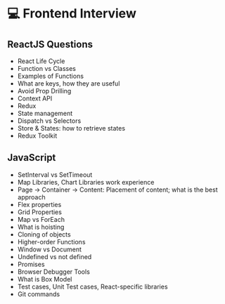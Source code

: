 # 💻 Frontend Interview

## ReactJS Questions
- React Life Cycle
- Function vs Classes
- Examples of Functions
- What are keys, how they are useful
- Avoid Prop Drilling
- Context API
- Redux
- State management
- Dispatch vs Selectors
- Store & States: how to retrieve states
- Redux Toolkit

## JavaScript
- SetInterval vs SetTimeout
- Map Libraries, Chart Libraries work experience
- Page -> Container -> Content: Placement of content; what is the best approach
- Flex properties
- Grid Properties
- Map vs ForEach
- What is hoisting
- Cloning of objects
- Higher-order Functions
- Window vs Document
- Undefined vs not defined
- Promises
- Browser Debugger Tools
- What is Box Model
- Test cases, Unit Test cases, React-specific libraries
- Git commands
